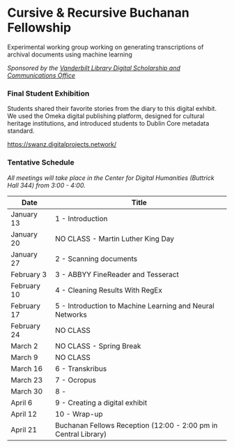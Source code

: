 # Cursive & Recursive Buchanan Fellowship
Experimental working group working on generating transcriptions of archival documents using machine learning

*Sponsored by the [Vanderbilt Library Digital Scholarship and Communications Office](https://www.library.vanderbilt.edu/scholarly/)*

### Final Student Exhibition
Students shared their favorite stories from the diary to this digital exhibit. We used the Omeka digital publishing platform, designed for cultural heritage institutions, and introduced students to Dublin Core metadata standard.

https://swanz.digitalprojects.network/

### Tentative Schedule

*All meetings will take place in the Center for Digital Humanities (Buttrick Hall 344) from 3:00 - 4:00.*

Date  | Title
--|--
January 13  |  1 - Introduction
January 20  |  NO CLASS - Martin Luther King Day
January 27 |  2 - Scanning documents
February 3 |  3 - ABBYY FineReader and Tesseract
February 10 |  4 - Cleaning Results With RegEx
February 17 |  5 - Introduction to Machine Learning and Neural Networks
February 24  |  NO CLASS
March 2 |  NO CLASS - Spring Break
March 9 |  NO CLASS 
March 16 |  6 - Transkribus
March 23  |  7 - Ocropus
March 30  |  8 - 
April 6  |  9 - Creating a digital exhibit
April 12  |  10 - Wrap-up 
April 21   |  Buchanan Fellows Reception (12:00 - 2:00 pm in Central Library)



